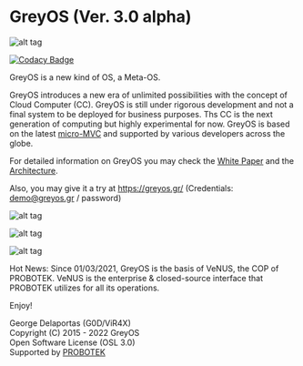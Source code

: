 # GreyOS (Ver. 3.0 alpha)

![alt tag](https://raw.githubusercontent.com/g0d/GreyOS/master/Misc/GreyOS%20-%20Logo.png)

[![Codacy Badge](https://app.codacy.com/project/badge/Grade/889562a17e174c438fd56d35780822b0)](https://www.codacy.com/gh/g0d/GreyOS/dashboard?utm_source=github.com&amp;utm_medium=referral&amp;utm_content=g0d/GreyOS&amp;utm_campaign=Badge_Grade)

GreyOS is a new kind of OS, a Meta-OS.

GreyOS introduces a new era of unlimited possibilities with the concept of Cloud Computer (CC). GreyOS is still under rigorous development 
and not a final system to be deployed for business purposes. Ths CC is the next generation of computing but highly experimental for now.
GreyOS is based on the latest [micro-MVC](https://github.com/g0d/micro-MVC) and supported by various developers across the globe.

For detailed information on GreyOS you may check the [White Paper](https://github.com/g0d/GreyOS/blob/master/Tech%20Doc/GreyOS%20-%20Era%20of%20the%20Cloud%20Computer%20(White%20Paper).pdf) and the [Architecture](https://raw.githubusercontent.com/g0d/GreyOS/master/Misc/GreyOS%20-%20Cloud%20Architecture.png).

Also, you may give it a try at https://greyos.gr/ (Credentials: demo@greyos.gr / password)

![alt tag](https://raw.githubusercontent.com/g0d/GreyOS/master/Misc/Pictures/GreyOS%20-%20New%20Login.png)

![alt tag](https://raw.githubusercontent.com/g0d/GreyOS/master/Misc/Pictures/GreyOS%20-%20Showcase.png)  

![alt tag](https://raw.githubusercontent.com/g0d/GreyOS/master/Misc/Pictures/GreyOS%20-%20DAW%20Apps.png)


Hot News: Since 01/03/2021, GreyOS is the basis of VeNUS, the COP of PROBOTEK. VeNUS is the enterprise & closed-source interface that PROBOTEK utilizes for all its operations.



Enjoy!

George Delaportas (G0D/ViR4X)  
Copyright (C) 2015 - 2022 GreyOS  
Open Software License (OSL 3.0)  
Supported by [PROBOTEK](https://probotek.eu/)
